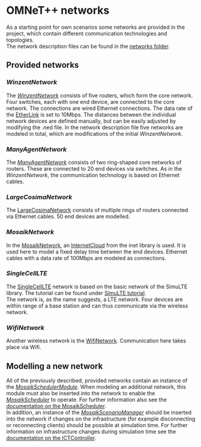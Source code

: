 # OMNeT++ networks
As a starting point for own scenarios some networks are provided in the project, which contain different communication technologies and topologies. \
The network description files can be found in the [networks folder](https://gitlab.com/mosaik/examples/cosima/-/tree/master/cosima_omnetpp_project/networks). 

## Provided networks

### *WinzentNetwork*
The *[WinzentNetwork](https://github.com/OFFIS-cosima/cosima/blob/master/cosima_omnetpp_project/networks/WinzentNetwork.ned)* consists of five routers, which form the core network. Four switches, each with one end device, are connected to the core network. The connections are wired Ethernet connections. The data rate of the [EtherLink](https://doc.omnetpp.org/inet/api-old/neddoc/index.html?p=inet.node.ethernet.EtherLink.html) is set to 10Mbps. The distances between the individual network devices are defined manually, but can be easily adjusted by modifying the .ned file. In the network description file five networks are modeled in total, which are modifications of the initial *WinzentNetwork*. 

### *ManyAgentNetwork*
The *[ManyAgentNetwork](https://github.com/OFFIS-cosima/cosima/blob/master/cosima_omnetpp_project/networks/ManyAgentNetwork.ned)* consists of two ring-shaped core networks of routers. These are connected to 20 end devices via switches. 
As in the *WinzentNetwork*, the communication technology is based on Ethernet cables. 

### *LargeCosimaNetwork*
The [LargeCosimaNetwork](https://github.com/OFFIS-cosima/cosima/blob/master/cosima_omnetpp_project/networks/LargeCosimaNetwork.ned) consists of multiple rings of routers connected via Ethernet cables. 50 end devices are modelled.

### *MosaikNetwork*
In the [MosaikNetwork](https://github.com/OFFIS-cosima/cosima/blob/master/cosima_omnetpp_project/networks/MosaikNetwork.ned), an [InternetCloud](https://doc.omnetpp.org/inet/api-current/neddoc/src-inet-node-internetcloud-InternetCloud.ned.html) from the inet library is used. It is used here to model a fixed delay time between the end devices. Ethernet cables with a data rate of 100Mbps are modeled as connections.

### *SingleCellLTE*
The [SingleCellLTE](https://github.com/OFFIS-cosima/cosima/blob/master/cosima_omnetpp_project/networks/SingleCellLTE.ned) network is based on the basic network of the SimuLTE library. The tutorial can be found under [SimuLTE tutorial](https://simulte.com/tutorial-basic.html). \
The network is, as the name suggests, a LTE network. Four devices are within range of a base station and can thus communicate via the wireless network. 

### *WifiNetwork*
Another wireless network is the [WifiNetwork](https://github.com/OFFIS-cosima/cosima/blob/master/cosima_omnetpp_project/networks/WifiNetwork.ned). Communication here takes place via Wifi.

## Modelling a new network
All of the previously described, provided networks contain an instance of the *[MosaikSchedulerModule](https://github.com/OFFIS-cosima/cosima/blob/master/cosima_omnetpp_project/modules/MosaikSchedulerModule.h)*. 
When modeling an additional network, this module must also be inserted into the network to enable the *[MosaikScheduler](https://github.com/OFFIS-cosima/cosima/blob/master/cosima_omnetpp_project/modules/MosaikScheduler.h)* to operate. For further information also see the [documentation on the MosaikScheduler](MosaikScheduler.md). \
In addition, an instance of the *[MosaikScenarioManager](https://github.com/OFFIS-cosima/cosima/blob/master/cosima_omnetpp_project/modules/MosaikScenarioManager.h)* should be inserted into the network if changes on the infrastructure (for example disconnecting or reconnecting clients) should be possible at simulation time. For further information on infrastructure changes during simulation time see the [documentation on the ICTController](ICTController.md).
